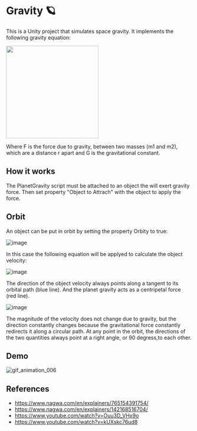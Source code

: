 # Gravity :ringed_planet:

This is a Unity project that simulates space gravity. It implements the following gravity equation:

<img src="https://user-images.githubusercontent.com/3470856/210441244-a4e192a9-4556-47fc-83b4-b6f12277e1a9.png" width="250">

Where F is the force due to gravity, between two masses (m1 and m2), which are a distance r apart and G is the gravitational constant.

## How it works

The PlanetGravity script must be attached to an object the will exert gravity force. Then set property "Object to Attrach" with the object to apply the force.

## Orbit

An object can be put in orbit by setting the property Orbity to true:

![image](https://user-images.githubusercontent.com/3470856/211054555-db233816-58fa-492c-a545-6760a7e61324.png)

In this case the following equation will be applyed to calculate the object velocity:

![image](https://user-images.githubusercontent.com/3470856/211055254-bf1edb85-a72e-4de2-b229-2f2cb5c324c0.png)

The direction of the object velocity always points along a tangent to its orbital path (blue line). And the planet gravity acts as a centripetal force (red line).

![image](https://user-images.githubusercontent.com/3470856/211056695-fe0ad0dc-9165-4e7e-9270-5705ed137a53.png)

The magnitude of the velocity does not change due to gravity, but the direction constantly changes because the gravitational force constantly redirects it along a circular path. At any point in the orbit, the directions of the two quantities always point at a right angle, or 90 degress,to each other.

## Demo

![gif_animation_006](https://user-images.githubusercontent.com/3470856/211053144-12f50b07-6887-4067-9a7c-8d9408b26a0b.gif)

## References

* https://www.nagwa.com/en/explainers/765154391754/
* https://www.nagwa.com/en/explainers/142168516704/
* https://www.youtube.com/watch?v=Ouu3D_VHx9o
* https://www.youtube.com/watch?v=kUXskc76ud8


